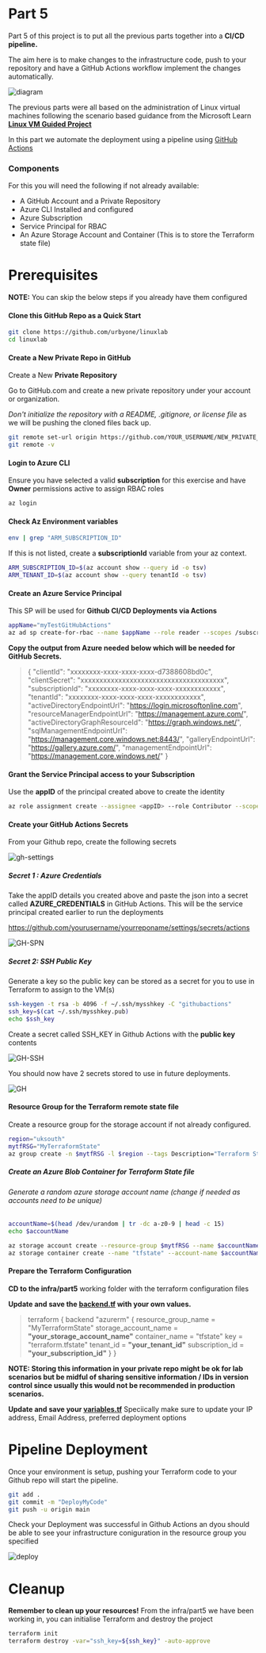 # Part 5

Part 5 of this project is to put all the previous parts together into a **CI/CD pipeline.**

The aim here is to make changes to the infrastructure code, push to your repository and have a GitHub Actions workflow implement the changes automatically.

![diagram](../../images/diagram.jpg)

The previous parts were all based on the administration of Linux virtual machines following the scenario based guidance from the Microsoft Learn **[Linux VM Guided Project](https://learn.microsoft.com/en-gb/training/modules/guided-project-deploy-administer-linux-virtual-machines-azure/)** 

In this part we automate the deployment using a pipeline using [GitHub Actions](https://docs.github.com/en/actions/about-github-actions/understanding-github-actions)
### Components

For this you will need the following if not already available:

- A GitHub Account and a Private Repository
- Azure CLI Installed and configured
- Azure Subscription
- Service Principal for RBAC
- An Azure Storage Account and Container (This is to store the Terraform state file)

# Prerequisites
**NOTE:** You can skip the below steps if you already have them configured

#### Clone this GitHub Repo as a Quick Start

```sh
git clone https://github.com/urbyone/linuxlab
cd linuxlab
```

#### Create a New Private Repo in GitHub
Create a New **Private Repository**

Go to GitHub.com and create a new private repository under your account or organization.

_Don't initialize the repository with a README, .gitignore, or license file_ as we will be pushing the cloned files back up.

```sh
git remote set-url origin https://github.com/YOUR_USERNAME/NEW_PRIVATE_REPOSITORY
git remote -v
```


#### Login to **Azure CLI**
Ensure you have selected a valid **subscription** for this exercise and have **Owner** permissions active to assign RBAC roles

```sh
az login
```

#### Check Az Environment variables
```sh
env | grep "ARM_SUBSCRIPTION_ID"
```
If this is not listed, create a **subscriptionId** variable from your az context.

```sh
ARM_SUBSCRIPTION_ID=$(az account show --query id -o tsv)
ARM_TENANT_ID=$(az account show --query tenantId -o tsv)
```

#### Create an Azure Service Principal
This SP will be used for **Github CI/CD Deployments via Actions**
```sh
appName="myTestGitHubActions"
az ad sp create-for-rbac --name $appName --role reader --scopes /subscriptions/${ARM_SUBSCRIPTION_ID} --json-auth
```

**Copy the output from Azure needed below which will be needed for GitHub Secrets.**
>{
  "clientId": "xxxxxxxx-xxxx-xxxx-xxxx-d7388608bd0c",
  "clientSecret": "xxxxxxxxxxxxxxxxxxxxxxxxxxxxxxxxxxxxxx",
  "subscriptionId": "xxxxxxxx-xxxx-xxxx-xxxx-xxxxxxxxxxxx",
  "tenantId": "xxxxxxxx-xxxx-xxxx-xxxx-xxxxxxxxxxxx",
  "activeDirectoryEndpointUrl": "https://login.microsoftonline.com",
  "resourceManagerEndpointUrl": "https://management.azure.com/",
  "activeDirectoryGraphResourceId": "https://graph.windows.net/",
  "sqlManagementEndpointUrl": "https://management.core.windows.net:8443/",
  "galleryEndpointUrl": "https://gallery.azure.com/",
  "managementEndpointUrl": "https://management.core.windows.net/"
}


#### Grant the Service Principal access to your Subscription
Use the **appID** of the principal created above to create the identity

```sh
az role assignment create --assignee <appID> --role Contributor --scope /subscriptions/${ARM_SUBSCRIPTION_ID}
```

#### Create your GitHub Actions Secrets
From your Github repo, create the following secrets

![gh-settings](../../images/settings.png)

##### Secret 1 : Azure Credentials
Take the appID details you created above and paste the json into a secret called **AZURE_CREDENTIALS** in GitHub Actions. This will be the service principal created earlier to run the deployments

https://github.com/yourusername/yourreponame/settings/secrets/actions

![GH-SPN](../../images/gh-creds.png)


##### Secret 2: SSH Public Key
Generate a key so the public key can be stored as a secret for you to use in Terraform to assign to the VM(s)

```sh
ssh-keygen -t rsa -b 4096 -f ~/.ssh/mysshkey -C "githubactions"
ssh_key=$(cat ~/.ssh/mysshkey.pub)
echo $ssh_key
```
Create a secret called SSH_KEY in Github Actions with the **public key** contents

![GH-SSH](../../images/gh-ssh.png)

You should now have 2 secrets stored to use in future deployments.

![GH](../../images/gh-secret.png)
#### Resource Group for the Terraform remote state file
Create a resource group for the storage account if not already configured.
```sh
region="uksouth"
mytfRSG="MyTerraformState"
az group create -n $mytfRSG -l $region --tags Description="Terraform State File" Service="GitHub Actions Linux Labs" URL="https://github.com/urbyone/linuxlab"
```

##### Create an Azure Blob Container for Terraform State file
###### Generate a random azure storage account name (change if needed as accounts need to be unique)

```sh
accountName=$(head /dev/urandom | tr -dc a-z0-9 | head -c 15)
echo $accountName
```

```sh
az storage account create --resource-group $mytfRSG --name $accountName --sku Standard_LRS --encryption-services blob
az storage container create --name "tfstate" --account-name $accountName
```


#### Prepare the Terraform Configuration
**CD to the infra/part5** working folder with the terraform configuration files


**Update and save the [backend.tf](./backend.tf) with your own values.**

>terraform {
  backend "azurerm" {
    resource_group_name  = "MyTerraformState"
    storage_account_name = **"your_storage_account_name"**
    container_name       = "tfstate"
    key                  = "terraform.tfstate"
    tenant_id            = **"your_tenant_id"**
    subscription_id      = **"your_subscription_id"**
  }
}

**NOTE: Storing this information in your private repo might be ok for lab scenarios but be midful of sharing sensitive information / IDs in version control since usually this would not be recommended in production scenarios.**

**Update and save your [variables.tf](./variables.tf)**
Speciically make sure to update your IP address, Email Address, preferred deployment options



# Pipeline Deployment
Once your environment is setup, pushing your Terraform code to your Github repo will start the pipeline.


```sh
git add .
git commit -m "DeployMyCode"
git push -u origin main

```

Check your Deployment was successful in Github Actions an dyou should be able to see your infrastructure coniguration in the resource group you specified

![deploy](../../images/job.png)

# Cleanup

**Remember to clean up your resources!**
From the infra/part5 we have been working in, you can initialise Terraform and destroy the project

```sh
terraform init
terraform destroy -var="ssh_key=${ssh_key}" -auto-approve
```